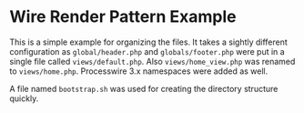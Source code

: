 # Wire Render Pattern Example
This is a simple example for organizing the files. It takes a sightly different configuration as `global/header.php` and `globals/footer.php` were put in a single file called `views/default.php`. Also `views/home_view.php` was renamed to `views/home.php`. Processwire 3.x namespaces were added as well.

A file named `bootstrap.sh` was used for creating the directory structure quickly.
